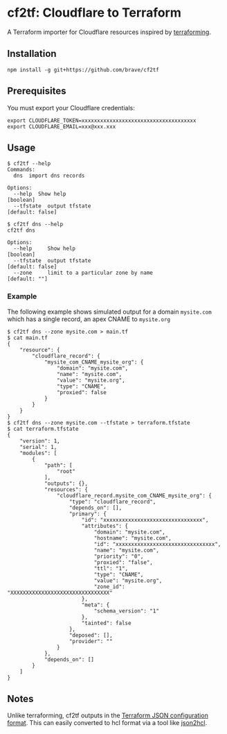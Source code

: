 # cf2tf: Cloudflare to Terraform

A Terraform importer for Cloudflare resources inspired by [terraforming](https://github.com/dtan4/terraforming).

## Installation
```
npm install -g git+https://github.com/brave/cf2tf
```
## Prerequisites
You must export your Cloudflare credentials:
```
export CLOUDFLARE_TOKEN=xxxxxxxxxxxxxxxxxxxxxxxxxxxxxxxxxxxxx
export CLOUDFLARE_EMAIL=xxx@xxx.xxx
```

## Usage
```
$ cf2tf --help
Commands:
  dns  import dns records

Options:
  --help  Show help                                                    [boolean]
  --tfstate  output tfstate                                     [default: false]
```

```
$ cf2tf dns --help
cf2tf dns

Options:
  --help     Show help                                                 [boolean]
  --tfstate  output tfstate                                     [default: false]
  --zone     limit to a particular zone by name                    [default: ""]
```

### Example
The following example shows simulated output for a domain `mysite.com`
which has a single record, an apex CNAME to `mysite.org`
```
$ cf2tf dns --zone mysite.com > main.tf
$ cat main.tf
{
    "resource": {
        "cloudflare_record": {
            "mysite_com_CNAME_mysite_org": {
                "domain": "mysite.com",
                "name": "mysite.com",
                "value": "mysite.org",
                "type": "CNAME",
                "proxied": false
            }
        }
    }
}
$ cf2tf dns --zone mysite.com --tfstate > terraform.tfstate
$ cat terraform.tfstate
{
    "version": 1,
    "serial": 1,
    "modules": [
        {
            "path": [
                "root"
            ],
            "outputs": {},
            "resources": {
                "cloudflare_record.mysite_com_CNAME_mysite_org": {
                    "type": "cloudflare_record",
                    "depends_on": [],
                    "primary": {
                        "id": "xxxxxxxxxxxxxxxxxxxxxxxxxxxxxxxx",
                        "attributes": {
                            "domain": "mysite.com",
                            "hostname": "mysite.com",
                            "id": "xxxxxxxxxxxxxxxxxxxxxxxxxxxxxxxx",
                            "name": "mysite.com",
                            "priority": "0",
                            "proxied": "false",
                            "ttl": "1",
                            "type": "CNAME",
                            "value": "mysite.org",
                            "zone_id": "XXXXXXXXXXXXXXXXXXXXXXXXXXXXXXXX"
                        },
                        "meta": {
                            "schema_version": "1"
                        },
                        "tainted": false
                    },
                    "deposed": [],
                    "provider": ""
                }
            },
            "depends_on": []
        }
    ]
}
```

## Notes

Unlike terraforming, cf2tf outputs in the [Terraform JSON configuration
format](https://www.terraform.io/docs/configuration/syntax.html). This can
easily converted to hcl format via a tool like [json2hcl](https://github.com/kvz/json2hcl).
